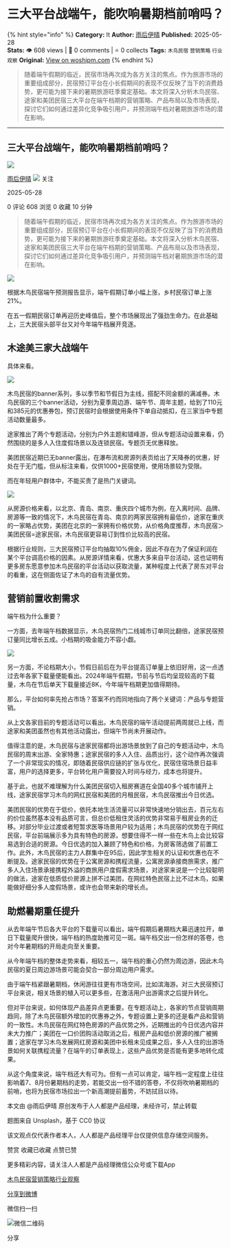 # 三大平台战端午，能吹响暑期档前哨吗？
{% hint style="info" %}
**Category:** It
**Author:** [雨后伊晴](https://www.woshipm.com/u/1183384)
**Published:** 2025-05-28  
**Stats:** 👁️ 608 views | 💬 0 comments | ⭐ 0 collects
**Tags:** `木鸟民宿` `营销策略` `行业观察`
**Original:** [View on woshipm.com](https://www.woshipm.com/it/6221568.html)
{% endhint %}
> 随着端午假期的临近，民宿市场再次成为各方关注的焦点。作为旅游市场的重要组成部分，民宿预订平台在小长假期间的表现不仅反映了当下的消费趋势，更可能为接下来的暑期旅游旺季奠定基础。本文将深入分析木鸟民宿、途家和美团民宿三大平台在端午档期的营销策略、产品布局以及市场表现，探讨它们如何通过差异化竞争吸引用户，并预测端午档对暑期旅游市场的潜在影响。

---

## 三大平台战端午，能吹响暑期档前哨吗？

[![](https://static.woshipm.com/view/2022113014372859967.jpg?imageView2/1/w/72/h/72/q/100)](https://www.woshipm.com/u/1183384)

[雨后伊晴](https://www.woshipm.com/u/1183384) ![](https://static.woshipm.com/tag/1101_1@2x.png) 关注

2025-05-28

0 评论 608 浏览 0 收藏 10 分钟

> 随着端午假期的临近，民宿市场再次成为各方关注的焦点。作为旅游市场的重要组成部分，民宿预订平台在小长假期间的表现不仅反映了当下的消费趋势，更可能为接下来的暑期旅游旺季奠定基础。本文将深入分析木鸟民宿、途家和美团民宿三大平台在端午档期的营销策略、产品布局以及市场表现，探讨它们如何通过差异化竞争吸引用户，并预测端午档对暑期旅游市场的潜在影响。

![](https://image.woshipm.com/2023/09/12/c31aef44-5116-11ee-8eef-00163e142b65.jpg)

根据木鸟民宿端午预测报告显示，端午假期订单小幅上涨，乡村民宿订单上涨21%。

在五一假期民宿订单再迎历史峰值后，整个市场展现出了强劲生命力。在此基础上，三大民宿头部平台又对今年端午档展开竞逐。

## 木途美三家大战端午

具体来看。

![](https://image.woshipm.com/2025/05/27/ca580bf8-3a98-11f0-8cb0-00163e09d72f.png)

木鸟民宿的banner系列，多以季节和节假日为主线，搭配不同金额的满减券。木鸟民宿的三个banner活动，分别为夏季周边游、端午节、周年主题，给到了110元和385元的优惠券包，预订民宿时会根据使用条件下单自动抵扣，在三家当中专题活动数量最多。

途家推出了两个专题活动，分别为户外主题和错峰游，但从专题活动设置来看，仍然围绕的是多人入住度假场景以及连锁民宿。专题页无优惠释放。

美团民宿近期已无banner露出，在瀑布流和房源列表页给出了天降券的优惠，好处在于无门槛，但从标注来看，仅供1000+民宿使用，使用场景较为受限。

而在年轻用户群体中，不能买贵了是热门关键词。

![](https://image.woshipm.com/2025/05/27/daf2872c-3a98-11f0-adfa-00163e09d72f.png)

从房源价格来看，以北京、青岛、南京、重庆四个城市为例，在入离时间、品牌、房源等一致的情况下，木鸟民宿在青岛、南京的两家民宿拥有最低价，途家在重庆的一家略占优势，美团在北京的一家拥有价格优势，从价格角度推荐，木鸟民宿＞美团民宿=途家民宿，木鸟民宿更容易订到性价比较高的民宿。

根据行业规则，三大民宿预订平台均抽取10%佣金，因此不存在为了保证利润在某个平台调高价格的因素。从房源详情来看，优惠大多来自平台活动，这也证明有更多房东愿意参加木鸟民宿的平台活动以获取流量，某种程度上代表了房东对平台的看重，这在侧面佐证了木鸟的自有流量优势。

## 营销前置收割需求

端午档为什么重要？

一方面，去年端午档数据显示，木鸟民宿热门二线城市订单同比翻倍，途家民宿预订量同比增长五成。小档期的吸金能力不容小觑。

![](https://image.woshipm.com/2025/05/27/e3b947ec-3a98-11f0-8cb0-00163e09d72f.png)

另一方面，不论档期大小，节假日前后在为平台提高订单量上依旧好用，这一点透过去年各家下载量便能看出。2024年端午假期，节前与节后均呈现较高的下载量，木鸟在节后单天下载量接近8K，今年端午档期更加值得期待。

那么，平台如何率先抢占市场？答案不约而同地指向了两个关键词：产品与专题营销。

从上文各家目前的专题活动可以看出。木鸟民宿的端午活动提前两周就已上线，而途家和美团虽然也有其他活动露出，但端午节尚未开展动作。

值得注意的是，木鸟民宿与途家民宿都将出游场景放到了自己的专题活动中，木鸟民宿的周末出游、全家特惠；途家民宿的多人入住、品质出行，这个动作再次强调了一个非常现实的情况，即随着民宿供应链的扩张与优化，民宿住宿场景日益丰富，用户的选择更多，平台转化用户需要投入时间与经力，成本也将提升。

基于此，也就不难理解为什么美团民宿切入租房赛道在全国40多个城市铺开上线，途家民宿学习木鸟的网红民宿和美团的月租民宿，木鸟民宿推出今日优选。

美团民宿的优势在于低价，依托本地生活流量可以非常快速地分销出去，百元左右的价位虽然基本没有品质可言，但总价低租住灵活的优势非常易于租房业务的迁移。对部分毕业过渡或者短暂求医等场景用户较为适用；木鸟民宿的优势在于网红民宿，平台前端展示多为具有特色的房源，想要住得不一样一些在木鸟上会比较容易选到合适的房源。今日优选的加入兼顾了特色和价格，为房客筛选做了前置工作。此外，木鸟民宿的主力人群集中在95后，因此学生相关的认证和优惠也在不断提及。途家民宿的优势在于公寓房源和携程流量，公寓房源承接商旅需求，推广多人入住场景承接携程外溢的商旅用户度假需求场景，对途家来说是一个比较聪明的做法，途家在低质低价房源上拼不过美团，在网红特色民宿上比不过木鸟，如果能做好细分多人度假场景，或许也会带来新的增长点。

## 助燃暑期重任提升

从去年端午节后各大平台的下载量可以看出，端午假期后暑期档大幕迅速拉开，单日下载量爬升很快，端午档的热度助推可见一斑。端午档交出一份怎样的答卷，也对今年暑期档的开局走向至关重要。

从今年端午档的整体走势来看，相较五一，端午档的重心仍然为周边游，因此木鸟民宿的夏日周边游场景可能会契合一部分周边用户需求。

由于端午档紧跟暑期档，休闲游往往更有市场空间，比如滨海游。对三大民宿预订平台来说，相关场景的植入可以更多些，在激活用户出游需求之后提升转化。

但对平台来说，如何体现产品差异点更重要。在专题活动上，各家的节点营销周期趋同，除了木鸟民宿额外增加的优惠券之外，专题设置上更多的还是看产品和营销的一致性。木鸟民宿在网红特色房源的产品优势之外，近期推出的今日优选内容并未大力推广；美团在一口价团购活动取消之后，租房产品和低价房源的推广被搁置；途家在学习木鸟发展网红房源和美团中长租未见成果之后，多人入住的出游场景如何关联携程流量？在端午的订单表现上，这些产品优势是否能有更多地转化成果。

从这个角度来说，端午档还大有可为。但有一点可以肯定，端午档一定程度上往往影响着7、8月份暑期档的走势，若能交出一份不错的答卷，不仅将吹响暑期档的前哨，也将为民宿市场拉出一个新高潮提前蓄势，不妨拭目以待。

本文由 @雨后伊晴 原创发布于人人都是产品经理，未经许可，禁止转载

题图来自 Unsplash，基于 CC0 协议

该文观点仅代表作者本人，人人都是产品经理平台仅提供信息存储空间服务。

赞赏 收藏已收藏 点赞已赞

更多精彩内容，请关注人人都是产品经理微信公众号或下载App

[木鸟民宿](https://www.woshipm.com/tag/%e6%9c%a8%e9%b8%9f%e6%b0%91%e5%ae%bf)[营销策略](https://www.woshipm.com/tag/%e8%90%a5%e9%94%80%e7%ad%96%e7%95%a5)[行业观察](https://www.woshipm.com/tag/%e8%a1%8c%e4%b8%9a%e8%a7%82%e5%af%9f)

[分享到微博](https://service.weibo.com/share/share.php?appkey=2775287854&title=三大平台战端午，能吹响暑期档前哨吗？&url=https://www.woshipm.com/it/6221568.html&pic=https://image.woshipm.com/2023/09/12/c31aef44-5116-11ee-8eef-00163e142b65.jpg)

微信扫一扫

![微信二维码](https://api.pwmqr.com/qrcode/create/?url=https://www.woshipm.com/it/6221568.html)

分享